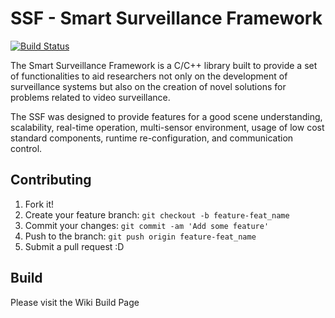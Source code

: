 # SSF - Smart Surveillance Framework

[![Build Status](https://travis-ci.org/ssig/ssf.svg?branch=develop)](https://travis-ci.org/ssig/ssf)

The Smart Surveillance Framework is a C/C++ library built to provide a set of functionalities to aid researchers not only on the development of surveillance systems but also on the creation of novel solutions for problems related to video surveillance.

The SSF was designed to provide features for a good scene understanding, scalability, real-time operation, multi-sensor environment, usage of low cost standard components, runtime re-configuration, and communication control.

## Contributing

1. Fork it!
2. Create your feature branch: `git checkout -b feature-feat_name`
3. Commit your changes: `git commit -am 'Add some feature'`
4. Push to the branch: `git push origin feature-feat_name`
5. Submit a pull request :D

## Build

Please visit the Wiki Build Page
